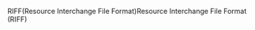 <span data-ttu-id="007fb-101">RIFF(Resource Interchange File Format)</span><span class="sxs-lookup"><span data-stu-id="007fb-101">Resource Interchange File Format (RIFF)</span></span>